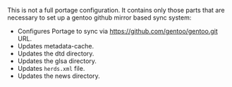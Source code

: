 This is not a full portage configuration. It contains only those parts that are
necessary to set up a gentoo github mirror based sync system:

* Configures Portage to sync via https://github.com/gentoo/gentoo.git URL.
* Updates metadata-cache.
* Updates the dtd directory.
* Updates the glsa directory.
* Updates `herds.xml` file.
* Updates the news directory.
